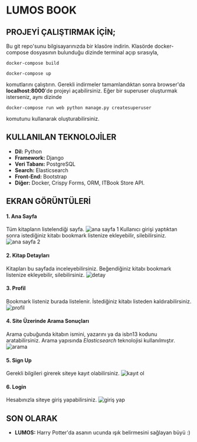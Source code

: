 # LUMOS BOOK

## PROJEYİ ÇALIŞTIRMAK İÇİN;

Bu git repo'sunu bilgisayarınızda bir klasöre indirin. Klasörde docker-compose dosyasının bulunduğu dizinde terminal açıp sırasıyla, 

```
docker-compose build

docker-compose up
```

komutlarını çalıştırın. Gerekli indirmeler tamamlandıktan sonra browser'da **localhost:8000**'de projeyi açabilirsiniz. Eğer bir superuser oluşturmak isterseniz, aynı dizinde

```
docker-compose run web python manage.py createsuperuser
```

komutunu kullanarak oluşturabilirsiniz.


## KULLANILAN TEKNOLOJİLER
- **Dil:** Python
- **Framework:** Django
- **Veri Tabanı:** PostgreSQL
- **Search:** Elasticsearch
- **Front-End:** Bootstrap
- **Diğer:** Docker, Crispy Forms, ORM, ITBook Store API.


## EKRAN GÖRÜNTÜLERİ

#### 1. Ana Sayfa 
Tüm kitapların listelendiği sayfa.
![ana sayfa 1](https://user-images.githubusercontent.com/52426752/108761270-b1c8c580-755f-11eb-87c5-a665d73d86d3.PNG)
Kullanıcı girişi yaptıktan sonra istediğiniz kitabı bookmark listenize ekleyebilir, silebilirsiniz.
![ana sayfa 2](https://user-images.githubusercontent.com/52426752/108761655-2996f000-7560-11eb-8ae7-b7df2df5637b.PNG)

#### 2. Kitap Detayları
Kitapları bu sayfada inceleyebilirsiniz. Beğendiğiniz kitabı bookmark listenize ekleyebilir, silebilirsiniz.
![detay](https://user-images.githubusercontent.com/52426752/108761743-43d0ce00-7560-11eb-9623-e556e59da3c0.PNG)

#### 3. Profil
Bookmark listeniz burada listelenir. İstediğiniz kitabı listeden kaldırabilirsiniz.
![profil](https://user-images.githubusercontent.com/52426752/108761985-99a57600-7560-11eb-9009-3aa210758e08.PNG)

#### 4. Site Üzerinde Arama Sonuçları
Arama çubuğunda kitabın ismini, yazarını ya da isbn13 kodunu aratabilirsiniz. Arama yapısında *Elasticsearch* teknolojisi kullanılmıştır.
![arama](https://user-images.githubusercontent.com/52426752/108762006-9f02c080-7560-11eb-9c76-8cdb06a02b57.PNG)

#### 5. Sign Up
Gerekli bilgileri girerek siteye kayıt olabilirsiniz.
![kayıt ol](https://user-images.githubusercontent.com/52426752/108762017-a1651a80-7560-11eb-8b36-08cc3b360342.PNG)

#### 6. Login
Hesabınızla siteye giriş yapabilirsiniz.
![giriş yap](https://user-images.githubusercontent.com/52426752/108762030-a3c77480-7560-11eb-8fc0-67425d9ef88c.PNG)


## SON OLARAK
- **LUMOS:** Harry Potter'da asanın ucunda ışık belirmesini sağlayan büyü :)
